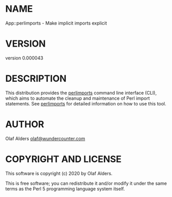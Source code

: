 # NAME

App::perlimports - Make implicit imports explicit

# VERSION

version 0.000043

# DESCRIPTION

This distribution provides the [perlimports](https://metacpan.org/pod/perlimports) command line interface (CLI),
which aims to automate the cleanup and maintenance of Perl import statements.
See [perlimports](https://metacpan.org/pod/perlimports) for detailed information on how to use this tool.

# AUTHOR

Olaf Alders <olaf@wundercounter.com>

# COPYRIGHT AND LICENSE

This software is copyright (c) 2020 by Olaf Alders.

This is free software; you can redistribute it and/or modify it under
the same terms as the Perl 5 programming language system itself.
